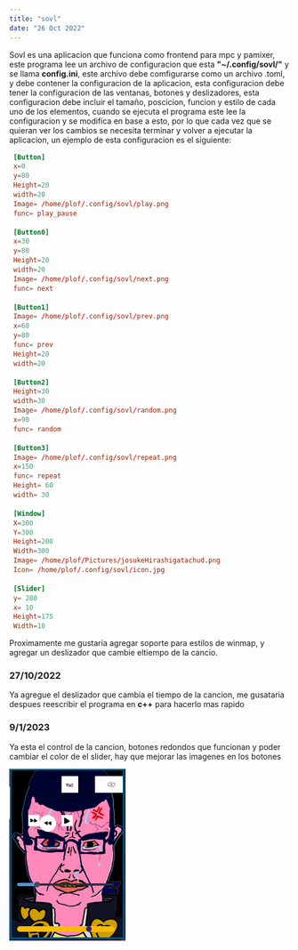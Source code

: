 ```yaml
---
title: "sovl"
date: "26 Oct 2022"
---
```


 Sovl es una aplicacion que funciona como frontend para mpc y pamixer, este programa lee un archivo de configuracion que esta **"~/.config/sovl/"** y se llama **config.ini**, este archivo debe comfigurarse como un archivo .toml, y debe contener la configuracion de la aplicacion, esta configuracion debe tener la configuracion de las ventanas, botones y deslizadores, esta configuracion debe incluir el tamaño, poscicion, funcion y estilo de cada uno de los elementos, cuando se ejecuta el programa este lee la configuracion y se modifica en base a esto, por lo que cada vez que se quieran ver los cambios se necesita terminar y volver a ejecutar la aplicacion, un ejemplo de esta configuracion es el siguiente:
 
```toml
 [Button]
 x=0
 y=80
 Height=20
 width=20
 Image= /home/plof/.config/sovl/play.png
 func= play_pause
 
 [Button0]
 x=30
 y=80
 Height=20
 width=20
 Image= /home/plof/.config/sovl/next.png
 func= next
 
 [Button1]
 Image= /home/plof/.config/sovl/prev.png
 x=60
 y=80
 func= prev
 Height=20
 width=20
 
 [Button2]
 Height=30
 width=30
 Image= /home/plof/.config/sovl/random.png
 x=90
 func= random
 
 [Button3]
 Image= /home/plof/.config/sovl/repeat.png
 x=150
 func= repeat
 Height= 60
 width= 30
 
 [Window]
 X=300
 Y=300
 Height=200
 Width=300
 Image= /home/plof/Pictures/josukeHirashigatachud.png
 Icon= /home/plof/.config/sovl/icon.jpg
 
 [Slider]
 y= 280
 x= 10
 Height=175
 Width=10
```
 

 Proximamente me gustaria agregar soporte para estilos de winmap, y agregar un deslizador que cambie eltiempo de la cancio.
 
### 27/10/2022
 
 Ya agregue el deslizador que cambia el tiempo de la cancion, me gusataria despues reescribir el programa en **c++** para hacerlo mas rapido
 
### 9/1/2023
 
 Ya esta el control de la cancion, botones redondos que funcionan y poder cambiar el color de el slider, hay que mejorar las imagenes en los botones
 

![](/pro_img/sovl.png)



